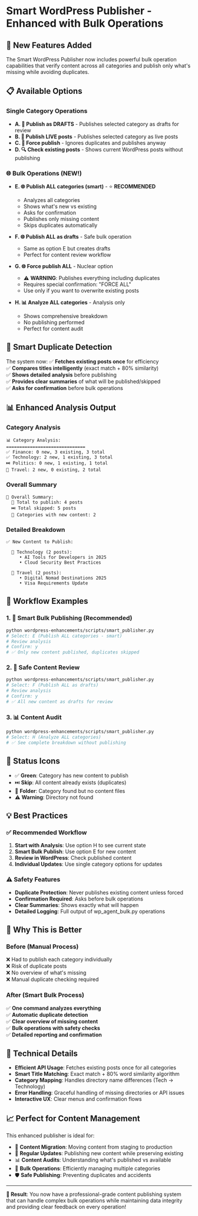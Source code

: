 # Smart WordPress Publisher - Enhanced with Bulk Operations

## 🚀 New Features Added

The Smart WordPress Publisher now includes powerful bulk operation capabilities that verify content across all categories and publish only what's missing while avoiding duplicates.

## 📋 Available Options

### Single Category Operations
- **A. 📝 Publish as DRAFTS** - Publishes selected category as drafts for review
- **B. 🚀 Publish LIVE posts** - Publishes selected category as live posts
- **C. 🔄 Force publish** - Ignores duplicates and publishes anyway
- **D. 🔍 Check existing posts** - Shows current WordPress posts without publishing

### 🌐 Bulk Operations (NEW!)
- **E. 🌐 Publish ALL categories (smart)** - ⭐ **RECOMMENDED**
  - Analyzes all categories
  - Shows what's new vs existing
  - Asks for confirmation
  - Publishes only missing content
  - Skips duplicates automatically

- **F. 🌐 Publish ALL as drafts** - Safe bulk operation
  - Same as option E but creates drafts
  - Perfect for content review workflow

- **G. 🌐 Force publish ALL** - Nuclear option
  - ⚠️ **WARNING**: Publishes everything including duplicates
  - Requires special confirmation: "FORCE ALL"
  - Use only if you want to overwrite existing posts

- **H. 📊 Analyze ALL categories** - Analysis only
  - Shows comprehensive breakdown
  - No publishing performed
  - Perfect for content audit

## 🎯 Smart Duplicate Detection

The system now:
✅ **Fetches existing posts once** for efficiency  
✅ **Compares titles intelligently** (exact match + 80% similarity)  
✅ **Shows detailed analysis** before publishing  
✅ **Provides clear summaries** of what will be published/skipped  
✅ **Asks for confirmation** before bulk operations  

## 📊 Enhanced Analysis Output

### Category Analysis
```
📊 Category Analysis:
==============================
✅ Finance: 0 new, 3 existing, 3 total
✅ Technology: 2 new, 1 existing, 3 total  
⏭️ Politics: 0 new, 1 existing, 1 total
📁 Travel: 2 new, 0 existing, 2 total
```

### Overall Summary
```
🎯 Overall Summary:
  📝 Total to publish: 4 posts
  ⏭️ Total skipped: 5 posts  
  📁 Categories with new content: 2
```

### Detailed Breakdown
```
✅ New Content to Publish:

  📁 Technology (2 posts):
     • AI Tools for Developers in 2025
     • Cloud Security Best Practices

  📁 Travel (2 posts):
     • Digital Nomad Destinations 2025
     • Visa Requirements Update
```

## 🔄 Workflow Examples

### 1. 🎯 Smart Bulk Publishing (Recommended)
```bash
python wordpress-enhancements/scripts/smart_publisher.py
# Select: E (Publish ALL categories - smart)
# Review analysis
# Confirm: y
# ✅ Only new content published, duplicates skipped
```

### 2. 📝 Safe Content Review
```bash
python wordpress-enhancements/scripts/smart_publisher.py  
# Select: F (Publish ALL as drafts)
# Review analysis
# Confirm: y
# ✅ All new content as drafts for review
```

### 3. 📊 Content Audit
```bash
python wordpress-enhancements/scripts/smart_publisher.py
# Select: H (Analyze ALL categories)
# ✅ See complete breakdown without publishing
```

## 🚦 Status Icons

- ✅ **Green**: Category has new content to publish
- ⏭️ **Skip**: All content already exists (duplicates)
- 📁 **Folder**: Category found but no content files
- ⚠️ **Warning**: Directory not found

## 💡 Best Practices

### ✅ Recommended Workflow
1. **Start with Analysis**: Use option H to see current state
2. **Smart Bulk Publish**: Use option E for new content
3. **Review in WordPress**: Check published content
4. **Individual Updates**: Use single category options for updates

### ⚠️ Safety Features
- **Duplicate Protection**: Never publishes existing content unless forced
- **Confirmation Required**: Asks before bulk operations
- **Clear Summaries**: Shows exactly what will happen
- **Detailed Logging**: Full output of wp_agent_bulk.py operations

## 🎯 Why This is Better

### Before (Manual Process)
❌ Had to publish each category individually  
❌ Risk of duplicate posts  
❌ No overview of what's missing  
❌ Manual duplicate checking required  

### After (Smart Bulk Process)
✅ **One command analyzes everything**  
✅ **Automatic duplicate detection**  
✅ **Clear overview of missing content**  
✅ **Bulk operations with safety checks**  
✅ **Detailed reporting and confirmation**  

## 🔧 Technical Details

- **Efficient API Usage**: Fetches existing posts once for all categories
- **Smart Title Matching**: Exact match + 80% word similarity algorithm
- **Category Mapping**: Handles directory name differences (Tech → Technology)
- **Error Handling**: Graceful handling of missing directories or API issues
- **Interactive UX**: Clear menus and confirmation flows

## 📈 Perfect for Content Management

This enhanced publisher is ideal for:
- 📝 **Content Migration**: Moving content from staging to production
- 🔄 **Regular Updates**: Publishing new content while preserving existing
- 📊 **Content Audits**: Understanding what's published vs available
- 🚀 **Bulk Operations**: Efficiently managing multiple categories
- 🛡️ **Safe Publishing**: Preventing duplicates and accidents

---

**🎉 Result**: You now have a professional-grade content publishing system that can handle complex bulk operations while maintaining data integrity and providing clear feedback on every operation!